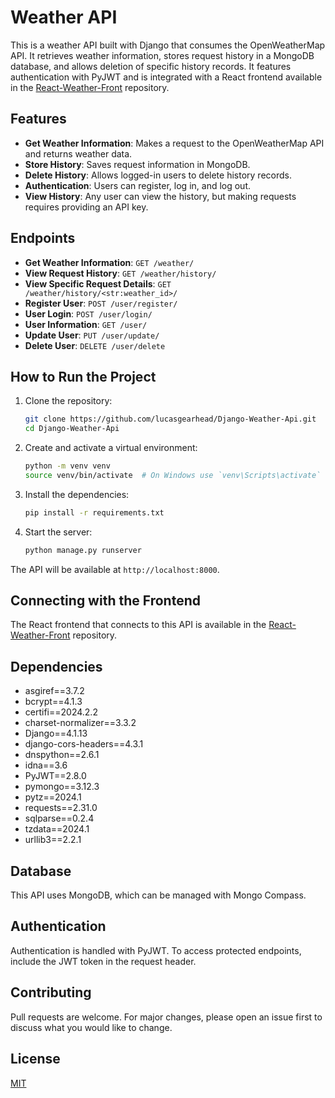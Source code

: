 # Weather API

This is a weather API built with Django that consumes the OpenWeatherMap API. It retrieves weather information, stores request history in a MongoDB database, and allows deletion of specific history records. It features authentication with PyJWT and is integrated with a React frontend available in the [React-Weather-Front](https://github.com/lucasgearhead/React-Weather-Front/) repository.

## Features

- **Get Weather Information**: Makes a request to the OpenWeatherMap API and returns weather data.
- **Store History**: Saves request information in MongoDB.
- **Delete History**: Allows logged-in users to delete history records.
- **Authentication**: Users can register, log in, and log out.
- **View History**: Any user can view the history, but making requests requires providing an API key.

## Endpoints

- **Get Weather Information**: `GET /weather/`
- **View Request History**: `GET /weather/history/`
- **View Specific Request Details**: `GET /weather/history/<str:weather_id>/`
- **Register User**: `POST /user/register/`
- **User Login**: `POST /user/login/`
- **User Information**: `GET /user/`
- **Update User**: `PUT /user/update/`
- **Delete User**: `DELETE /user/delete`

## How to Run the Project

1. Clone the repository:

   ```sh
   git clone https://github.com/lucasgearhead/Django-Weather-Api.git
   cd Django-Weather-Api
   ```

2. Create and activate a virtual environment:

   ```sh
   python -m venv venv
   source venv/bin/activate  # On Windows use `venv\Scripts\activate`
   ```

3. Install the dependencies:

   ```sh
   pip install -r requirements.txt
   ```

4. Start the server:
   ```sh
   python manage.py runserver
   ```

The API will be available at `http://localhost:8000`.

## Connecting with the Frontend

The React frontend that connects to this API is available in the [React-Weather-Front](https://github.com/lucasgearhead/React-Weather-Front/) repository.

## Dependencies

- asgiref==3.7.2
- bcrypt==4.1.3
- certifi==2024.2.2
- charset-normalizer==3.3.2
- Django==4.1.13
- django-cors-headers==4.3.1
- dnspython==2.6.1
- idna==3.6
- PyJWT==2.8.0
- pymongo==3.12.3
- pytz==2024.1
- requests==2.31.0
- sqlparse==0.2.4
- tzdata==2024.1
- urllib3==2.2.1

## Database

This API uses MongoDB, which can be managed with Mongo Compass.

## Authentication

Authentication is handled with PyJWT. To access protected endpoints, include the JWT token in the request header.

## Contributing

Pull requests are welcome. For major changes, please open an issue first to discuss what you would like to change.

## License

[MIT](https://choosealicense.com/licenses/mit/)
